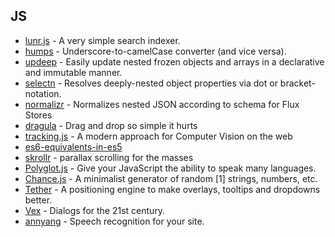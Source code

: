 ## JS

- [lunr.js](lunrjs.com) - A very simple search indexer.
- [humps](https://github.com/domchristie/humps) - Underscore-to-camelCase converter (and vice versa).
- [updeep](https://github.com/substantial/updeep) - Easily update nested frozen objects and arrays in a declarative and immutable manner.
- [selectn](https://github.com/wilmoore/selectn) - Resolves deeply-nested object properties via dot or bracket-notation.
- [normalizr](https://github.com/gaearon/normalizr) - Normalizes nested JSON according to schema for Flux Stores
- [dragula](https://github.com/bevacqua/dragula) - Drag and drop so simple it hurts
- [tracking.js](https://github.com/eduardolundgren/tracking.js) - A modern approach for Computer Vision on the web
- [es6-equivalents-in-es5](https://github.com/addyosmani/es6-equivalents-in-es5)
- [skrollr](http://prinzhorn.github.io/skrollr/) - parallax scrolling for the masses
- [Polyglot.js](https://github.com/airbnb/polyglot.js) - Give your JavaScript the ability to speak many languages.
- [Chance.js](http://chancejs.com/) - A minimalist generator of random [1] strings, numbers, etc.
- [Tether](https://github.com/HubSpot/tether) - A positioning engine to make overlays, tooltips and dropdowns better.
- [Vex](http://github.hubspot.com/vex/docs/welcome/) - Dialogs for the 21st century.
- [annyang](https://github.com/TalAter/annyang) - Speech recognition for your site.
